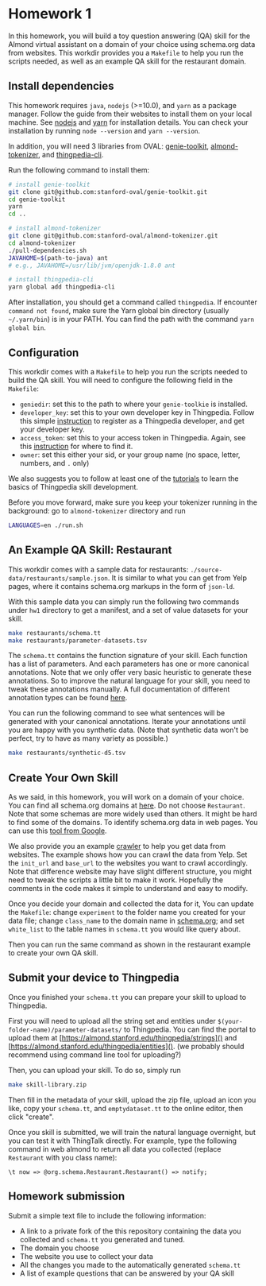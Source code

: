 # Homework 1
In this homework, you will build a toy question answering (QA) skill for the Almond virtual assistant on 
a domain of your choice using schema.org data from websites.
This workdir provides you a `Makefile` to help you run the scripts needed, as 
well as an example QA skill for the restaurant domain.

## Install dependencies
This homework requires `java`, `nodejs` (>=10.0), and `yarn` as a package manager. 
Follow the guide from their websites to install them on your local machine. 
See [nodejs](https://nodejs.org/en/download/) and [yarn](https://classic.yarnpkg.com/en/docs/install/) for installation details. 
You can check your installation by running `node --version` and `yarn --version`.

In addition, you will need 3 libraries from OVAL: 
[genie-toolkit](https://github.com/stanford-oval/genie-toolkit), 
[almond-tokenizer](https://github.com/stanford-oval/almond-tokenizer),
and [thingpedia-cli](https://github.com/stanford-oval/thingpedia-cli). 

Run the following command to install them: 
```bash
# install genie-toolkit
git clone git@github.com:stanford-oval/genie-toolkit.git
cd genie-toolkit
yarn
cd ..

# install almond-tokenizer
git clone git@github.com:stanford-oval/almond-tokenizer.git
cd almond-tokenizer
./pull-dependencies.sh
JAVAHOME=$(path-to-java) ant
# e.g., JAVAHOME=/usr/lib/jvm/openjdk-1.8.0 ant

# install thingpedia-cli 
yarn global add thingpedia-cli
```

After installation, you should get a command called `thingpedia`.
If encounter `command not found`, make sure the Yarn global bin directory
(usually `~/.yarn/bin`) is in your PATH. You can find the path with the command
`yarn global bin`.


## Configuration 

This workdir comes with a `Makefile` to help you run the scripts needed to build 
the QA skill. You will need to configure the following field in the `Makefile`:

- `geniedir`: set this to the path to where your `genie-toolkie` is installed.
- `developer_key`: set this to your own developer key in Thingpedia. 
Follow this simple [instruction](instructions/almond-registration.md) to register as a Thingpedia developer, 
and get your developer key. 
- `access_token`: set this to your access token in Thingpedia. 
Again, see this [instruction](instructions/almond-registration.md) for where to find it.
- `owner`: set this either your sid, or your group name (no space, letter, numbers, and `.` only)

We also suggests you to follow at least one of the [tutorials](https://almond.stanford.edu/doc/thingpedia-tutorial-hello-world.md) 
to learn the basics of Thingpedia skill development.


Before you move forward, make sure you keep your tokenizer running in the background: 
go to `almond-tokenizer` directory and run
```bash
LANGUAGES=en ./run.sh
```


## An Example QA Skill: Restaurant
This workdir comes with a sample data for restaurants: `./source-data/restaurants/sample.json`. 
It is similar to what you can get from Yelp pages, where it contains schema.org markups in the form of `json-ld`.

With this sample data you can simply run the following two commands under `hw1` directory to 
get a manifest, and a set of value datasets for your skill.

```bash
make restaurants/schema.tt
make restaurants/parameter-datasets.tsv
```

The `schema.tt` contains the function signature of your skill. Each function has a list of parameters. 
And each parameters has one or more canonical annotations. 
Note that we only offer very basic heuristic to generate these annotations.
So to improve the natural language for your skill, you need to tweak these annotations manually. 
A full documentation of different annotation types can be found [here](instructions/nl-annotations.md).

You can run the following command to see what sentences will be generated with your canonical annotations.
Iterate your annotations until you are happy with you synthetic data. (Note that synthetic data won't be 
perfect, try to have as many variety as possible.)
```bash
make restaurants/synthetic-d5.tsv
```


## Create Your Own Skill
As we said, in this homework, you will work on a domain of your choice. 
You can find all schema.org domains at [here](https://schema.org/docs/full.html). Do not choose `Restaurant`.
Note that some schemas are more widely used than others. It might be hard to find some of the domains. 
To identify schema.org data in web pages. You can use this [tool from Google](https://search.google.com/structured-data/testing-tool/).

We also provide you an example [crawler](data-crawler/crawler.py) to help you get data from websites.
The example shows how you can crawl the data from Yelp. Set the `init_url` and `base_url` to the websites you want to crawl accordingly. 
Note that difference website may have slight different structure, you might need to tweak the scripts a little bit to make it work. 
Hopefully the comments in the code makes it simple to understand and easy to modify. 

Once you decide your domain and collected the data for it, You can update the 
`Makefile`: change `experiment` to the folder name you created for your data file;
change `class_name` to the domain name in [schema.org](https://schema.org);
and set `white_list` to the table names in `schema.tt` you would like query about.

Then you can run the same command as shown in the restaurant example to create your own QA skill.


## Submit your device to Thingpedia
Once you finished your `schema.tt` you can prepare your skill to upload to Thingpedia. 

First you will need to upload all the string set and entities under `$(your-folder-name)/parameter-datasets/` to Thingpedia.
You can find the portal to upload them at [https://almond.stanford.edu/thingpedia/strings]() and [https://almond.stanford.edu/thingpedia/entities](). 
(we probably should recommend using command line tool for uploading?)

Then, you can upload your skill. To do so, simply run 
```bash
make skill-library.zip
```
Then fill in the metadata of your skill, upload the zip file, upload an icon you like,
copy your `schema.tt`, and `emptydataset.tt` to the online editor, then click "create".

Once you skill is submitted, we will train the natural language overnight, but you can test it with ThingTalk directly. 
For example, type the following command in web almond to return all data you collected (replace `Restaurant` with you class name):
```
\t now => @org.schema.Restaurant.Restaurant() => notify;
```


## Homework submission
Submit a simple text file to include the following information:

- A link to a private fork of the this repository containing the data you collected and `schema.tt` you generated and tuned.
- The domain you choose
- The website you use to collect your data
- All the changes you made to the automatically generated `schema.tt`
- A list of example questions that can be answered by your QA skill
